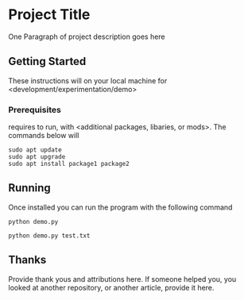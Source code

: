 # Project Title

One Paragraph of project description goes here

## Getting Started

These instructions will <do something> on your local machine for <development/experimentation/demo>

### Prerequisites

<Project> requires <software and version> to run, with <additional packages, libaries, or mods>. The commands below will <upgrade OS and install the prerequisites>

```
sudo apt update
sudo apt upgrade
sudo apt install package1 package2
```

## Running
Once installed you can run the program with the following command

```
python demo.py
```

<Add any additional ways to run the program below>

```
python demo.py test.txt
```
## Thanks
Provide thank yous and attributions here. If someone helped you, you looked at another repository, or another article, provide it here.